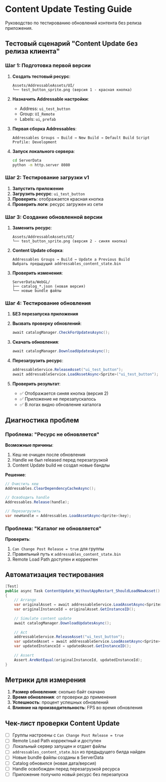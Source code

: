 # Content Update Testing Guide

Руководство по тестированию обновлений контента без релиза приложения.

## Тестовый сценарий "Content Update без релиза клиента"

### Шаг 1: Подготовка первой версии

1. **Создать тестовый ресурс**:
   ```
   Assets/AddressableAssets/UI/
   └── test_button_sprite.png (версия 1 - красная кнопка)
   ```

2. **Назначить Addressable настройки**:
   - Address: `ui_test_button`
   - Group: `UI_Remote`
   - Labels: `ui`, `prefab`

3. **Первая сборка Addressables**:
   ```
   Addressables Groups → Build → New Build → Default Build Script
   Profile: Development
   ```

4. **Запуск локального сервера**:
   ```bash
   cd ServerData
   python -m http.server 8080
   ```

### Шаг 2: Тестирование загрузки v1

1. **Запустить приложение**
2. **Загрузить ресурс**: `ui_test_button`
3. **Проверить**: отображается красная кнопка
4. **Проверить логи**: ресурс загружен из сети

### Шаг 3: Создание обновленной версии

1. **Заменить ресурс**:
   ```
   Assets/AddressableAssets/UI/
   └── test_button_sprite.png (версия 2 - синяя кнопка)
   ```

2. **Content Update сборка**:
   ```
   Addressables Groups → Build → Update a Previous Build
   Выбрать предыдущий addressables_content_state.bin
   ```

3. **Проверить изменения**:
   ```
   ServerData/WebGL/
   ├── catalog_*.json (новая версия)
   └── новые bundle файлы
   ```

### Шаг 4: Тестирование обновления

1. **БЕЗ перезапуска приложения**
2. **Вызвать проверку обновлений**:
   ```csharp
   await catalogManager.CheckForUpdatesAsync();
   ```

3. **Скачать обновления**:
   ```csharp
   await catalogManager.DownloadUpdatesAsync();
   ```

4. **Перезагрузить ресурс**:
   ```csharp
   addressableService.ReleaseAsset("ui_test_button");
   await addressableService.LoadAssetAsync<Sprite>("ui_test_button");
   ```

5. **Проверить результат**: 
   - ✅ Отображается синяя кнопка (версия 2)
   - ✅ Приложение не перезапускалось
   - ✅ В логах видно обновление каталога

## Диагностика проблем

### Проблема: "Ресурс не обновляется"

**Возможные причины**:
1. Кеш не очищен после обновления
2. Handle не был released перед перезагрузкой  
3. Content Update build не создал новые бандлы

**Решение**:
```csharp
// Очистить кеш
Addressables.ClearDependencyCacheAsync();

// Освободить handle
Addressables.Release(handle);

// Перезагрузить
var newHandle = Addressables.LoadAssetAsync<Sprite>(key);
```

### Проблема: "Каталог не обновляется"

**Проверить**:
1. `Can Change Post Release = true` для группы
2. Правильный путь к `addressables_content_state.bin`
3. Remote Load Path доступен и корректен

## Автоматизация тестирования

```csharp
[Test]
public async Task ContentUpdate_WithoutAppRestart_ShouldLoadNewAsset()
{
    // Arrange
    var originalAsset = await addressableService.LoadAssetAsync<Sprite>("ui_test_button");
    var originalInstanceId = originalAsset.GetInstanceID();
    
    // Simulate content update
    await catalogManager.DownloadUpdatesAsync();
    
    // Act
    addressableService.ReleaseAsset("ui_test_button");
    var updatedAsset = await addressableService.LoadAssetAsync<Sprite>("ui_test_button");
    var updatedInstanceId = updatedAsset.GetInstanceID();
    
    // Assert
    Assert.AreNotEqual(originalInstanceId, updatedInstanceId);
}
```

## Метрики для измерения

1. **Размер обновления**: сколько байт скачано
2. **Время обновления**: от проверки до применения  
3. **Успешность**: процент успешных обновлений
4. **Влияние на производительность**: FPS во время обновления

## Чек-лист проверки Content Update

- [ ] Группы настроены с `Can Change Post Release = true`
- [ ] Remote Load Path корректный и доступен
- [ ] Локальный сервер запущен и отдает файлы
- [ ] `addressables_content_state.bin` из предыдущего билда найден
- [ ] Новые bundle файлы созданы в ServerData
- [ ] Catalog обновился (новая дата/версия)
- [ ] Handle освобожден перед перезагрузкой ресурса
- [ ] Приложение получило новый ресурс без перезапуска
